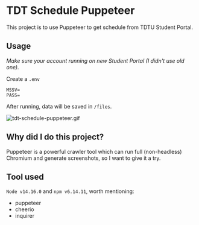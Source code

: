 # TDT Schedule Puppeteer
This project is to use Puppeteer to get schedule from TDTU Student Portal.

## Usage
*Make sure your account running on new Student Portal (I didn't use old one).*

Create a ```.env```
```
MSSV=
PASS=
```

After running, data will be saved in ```/files```.

![tdt-schedule-puppeteer.gif](https://user-images.githubusercontent.com/61509318/134711598-de9ff964-0e43-4279-a9c7-f56945a7148b.gif)

## Why did I do this project?
Puppeteer is a powerful crawler tool which can run full (non-headless) Chromium and generate screenshots, so I want to give it a try.

## Tool used
```Node v14.16.0``` and ```npm v6.14.11```, worth mentioning:
- puppeteer
- cheerio
- inquirer
